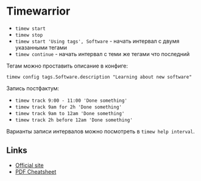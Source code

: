 # Timewarrior

* `timew start`
* `timew stop`
* `timew start 'Using tags', Software` - начать интервал с двумя указанными тегами
* `timew continue` - начать интервал с теми же тегами что последний

Тегам можно проставить описание в конфиге:
```
timew config tags.Software.description "Learning about new software"
```

Запись постфактум:
* `timew track 9:00 - 11:00 'Done something'`
* `timew track 9am for 2h 'Done something'`
* `timew track 9am to 12am 'Done something'`
* `timew track 2h before 12am 'Done something'`

Варианты записи интервалов можно посмотреть в `timew help interval`.


## Links

* [Official site](https://timewarrior.net/)
* [PDF Cheatsheet](https://github.com/mkluge/timewcs)
